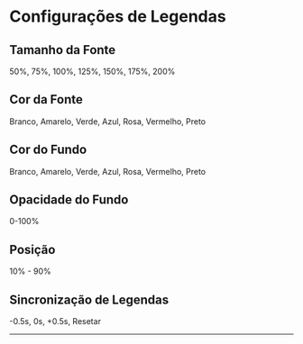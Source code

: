 # Configurações de Legendas

## Tamanho da Fonte

50%, 75%, 100%, 125%, 150%, 175%, 200%

## Cor da Fonte

Branco, Amarelo, Verde, Azul, Rosa, Vermelho, Preto

## Cor do Fundo

Branco, Amarelo, Verde, Azul, Rosa, Vermelho, Preto

## Opacidade do Fundo

0-100%

## Posição

10% - 90%

## Sincronização de Legendas

-0.5s, 0s, +0.5s, Resetar

---
